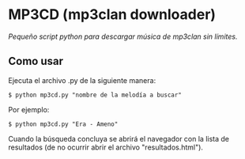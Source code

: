 # MP3CD (mp3clan downloader)
_Pequeño script python para descargar música de mp3clan sin límites._
## Como usar
Ejecuta el archivo .py de la siguiente manera:
```
$ python mp3cd.py "nombre de la melodía a buscar"
```
Por ejemplo:
```
$ python mp3cd.py "Era - Ameno"
```
Cuando la búsqueda concluya se abrirá el navegador con la lista de resultados (de no ocurrir abrir el archivo "resultados.html").
